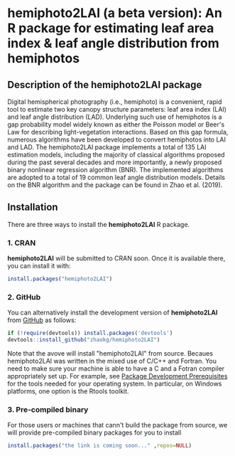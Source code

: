 # hemiphoto2LAI (a beta version):  An R package for estimating leaf area index & leaf angle distribution from hemiphotos
## Description of the hemiphoto2LAI package
Digital hemispherical photography (i.e., hemiphoto) is a convenient, rapid tool to estimate two key canopy structure parameters: leaf area index (LAI) and leaf angle distribution (LAD). Underlying such use of hemiphotos is a gap probability model widely known as either the Poisson model or Beer's Law for describing light-vegetation interactions. Based on this gap formula, numerous algorithms have been developed to convert hemiphotos into LAI and LAD. The hemiphoto2LAI package implements a total of 135 LAI estimation models, including the majority of classical algorithms proposed during the past several decades and more importantly, a newly proposed binary nonlinear regression algorithm (BNR). The implemented algorithms are adopted to a total of 19 common leaf angle distribution models. Details on the BNR algorithm and the package can be found in Zhao et al. (2019).
 
## Installation

There are three ways to install the **hemiphoto2LAI** R package.

### 1. CRAN

**hemiphoto2LAI** will be submitted to CRAN soon. Once it is available there, you can install it with:

```R
install.packages("hemiphoto2LAI")
```

### 2. GitHub

You can alternatively install the development version of **hemiphoto2LAI** from [GitHub](https://github.com/zhaokg/hemiphoto2LAI) as follows:

```R
if (!require(devtools)) install.packages('devtools')
devtools::install_github("zhaokg/hemiphoto2LAI")
```

Note that the avove will install "hemiphoto2LAI" from source. Becaues hemiphoto2LAI was written in the mixed use of C/C++ and Fortran. You need to make sure your machine is able to have a C and a Fotran compiler appropriately set up. For example, see [Package Development Prerequisites](http://www.rstudio.com/ide/docs/packages/prerequisites) for the tools needed for your operating system. In particular, on Windows platforms, one option is the Rtools toolkit.

### 3. Pre-compiled binary

For those users or machines that cann't build the package from source, we will provide pre-compiled binary packages for you to install

```R
install.packages("the link is coming soon..." ,repos=NULL)
```

 
